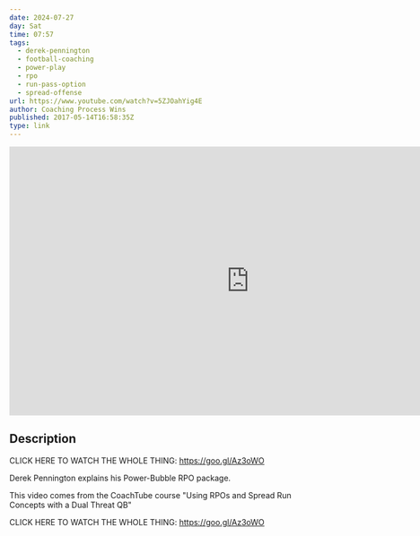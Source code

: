 ```yaml
---
date: 2024-07-27
day: Sat
time: 07:57
tags:
  - derek-pennington
  - football-coaching
  - power-play
  - rpo
  - run-pass-option
  - spread-offense
url: https://www.youtube.com/watch?v=5ZJOahYig4E
author: Coaching Process Wins
published: 2017-05-14T16:58:35Z
type: link
---
```


<iframe width="854" height="480" src="https://www.youtube.com/embed/5ZJOahYig4E" frameborder="0" allowfullscreen></iframe>

## Description
CLICK HERE TO WATCH THE WHOLE THING: https://goo.gl/Az3oWO

Derek Pennington explains his Power-Bubble RPO package.

This video comes from the CoachTube course "Using RPOs and Spread Run Concepts with a Dual Threat QB" 

CLICK HERE TO WATCH THE WHOLE THING: https://goo.gl/Az3oWO